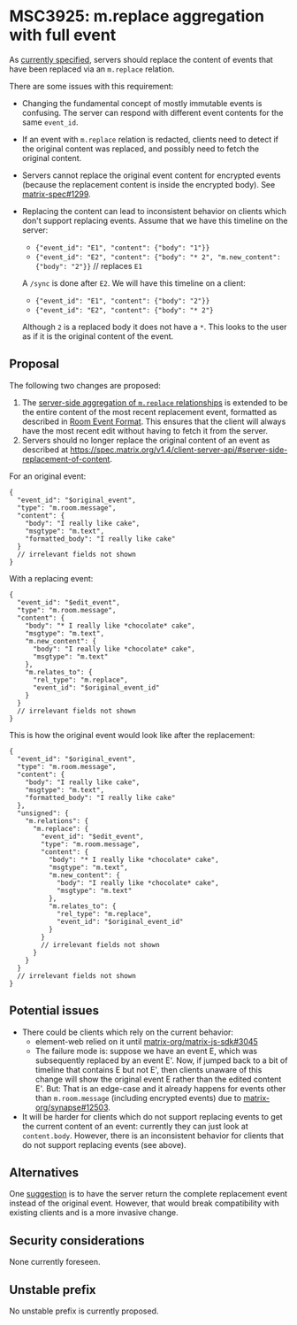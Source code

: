 # MSC3925: m.replace aggregation with full event

As [currently specified](https://spec.matrix.org/v1.4/client-server-api/#server-side-replacement-of-content),
servers should replace the content of events that have been replaced via an `m.replace`
relation.

There are some issues with this requirement:

* Changing the fundamental concept of mostly immutable events is confusing. The server
  can respond with different event contents for the same `event_id`.
* If an event with `m.replace` relation is redacted, clients need to
  detect if the original content was replaced, and possibly need to fetch the
  original content.
* Servers cannot replace the original event content for encrypted events (because the
  replacement content is inside the encrypted body).
  See [matrix-spec#1299](https://github.com/matrix-org/matrix-spec/issues/1299).
* Replacing the content can lead to inconsistent behavior on clients which don't
  support replacing events.
  Assume that we have this timeline on the server:
    - `{"event_id": "E1", "content": {"body": "1"}}`
    - `{"event_id": "E2", "content": {"body": "* 2", "m.new_content": {"body": "2"}}` // replaces `E1`

  A `/sync` is done after `E2`. We will have this timeline on a client:
    - `{"event_id": "E1", "content": {"body": "2"}}`
    - `{"event_id": "E2", "content": {"body": "* 2"}`

  Although `2` is a replaced body it does not have a `*`. This looks to the
  user as if it is the original content of the event.


## Proposal

The following two changes are proposed:
1. The [server-side aggregation of `m.replace` relationships](https://spec.matrix.org/v1.4/client-server-api/#server-side-aggregation-of-mreplace-relationships)
   is extended to be the entire content of the most recent replacement event, formatted
   as described in [Room Event Format](https://spec.matrix.org/v1.4/client-server-api/#room-event-format).
   This ensures that the client will always have the most recent edit without having to
   fetch it from the server.
2. Servers should no longer replace the original content of an event as described 
   at https://spec.matrix.org/v1.4/client-server-api/#server-side-replacement-of-content.

For an original event:

```json5
{
  "event_id": "$original_event",
  "type": "m.room.message",
  "content": {
    "body": "I really like cake",
    "msgtype": "m.text",
    "formatted_body": "I really like cake"
  }
  // irrelevant fields not shown
}

```

With a replacing event:

```json5
{
  "event_id": "$edit_event",
  "type": "m.room.message",
  "content": {
    "body": "* I really like *chocolate* cake",
    "msgtype": "m.text",
    "m.new_content": {
      "body": "I really like *chocolate* cake",
      "msgtype": "m.text"
    },
    "m.relates_to": {
      "rel_type": "m.replace",
      "event_id": "$original_event_id"
    }
  }
  // irrelevant fields not shown
}

```

This is how the original event would look like after the replacement:

```json5
{
  "event_id": "$original_event",
  "type": "m.room.message",
  "content": {
    "body": "I really like cake",
    "msgtype": "m.text",
    "formatted_body": "I really like cake"
  },
  "unsigned": {
    "m.relations": {
      "m.replace": {
        "event_id": "$edit_event",
        "type": "m.room.message",
        "content": {
          "body": "* I really like *chocolate* cake",
          "msgtype": "m.text",
          "m.new_content": {
            "body": "I really like *chocolate* cake",
            "msgtype": "m.text"
          },
          "m.relates_to": {
            "rel_type": "m.replace",
            "event_id": "$original_event_id"
          }
        }
        // irrelevant fields not shown
      }
    }
  }
  // irrelevant fields not shown
}

```

## Potential issues

* There could be clients which rely on the current behavior:
  * element-web relied on it until [matrix-org/matrix-js-sdk#3045](https://github.com/matrix-org/matrix-js-sdk/pull/3045)
  * The failure mode is: suppose we have an event E, which was subsequently replaced by an event E'. Now, if jumped back to a bit of timeline that contains E but not E', then clients unaware of this change will show the original event E rather than the edited content E'. But: That is an edge-case and it already happens for events other than `m.room.message` (including encrypted events) due to [matrix-org/synapse#12503](https://github.com/matrix-org/synapse/issues/12503).
* It will be harder for clients which do not support replacing events to get
  the current content of an event: currently they can just look at `content.body`.
  However, there is an inconsistent behavior for clients that do not support 
  replacing events (see above).

## Alternatives

One [suggestion](https://github.com/matrix-org/matrix-spec/issues/1299#issuecomment-1290332433) is
to have the server return the complete replacement event instead of the original event. However, that would
break compatibility with existing clients and is a more invasive change.

## Security considerations

None currently foreseen.

## Unstable prefix

No unstable prefix is currently proposed.
